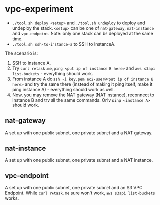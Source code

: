 # vpc-experiment

* `./tool.sh deploy <setup>` and `./tool.sh undeploy` to deploy and undeploy the stack. `<setup>` can be one of `nat-gateway`, `nat-instance` and `vpc-endpoint`. Note: only one stack can be deployed at the same time.
* `./tool.sh ssh-to-instance-a` to SSH to InstanceA.

The scenario is:

1. SSH to instance A.
2. Try `curl retask.me`, `ping <put ip of instance B here>` and `aws s3api list-buckets` - everything should work.
3. From instance A do `ssh -i key.pem ec2-user@<put ip of instance B here>` and try the same there (instead of making it ping itself, make it ping instance A) - everything should work as well.
4. Now, you may remove the NAT gateway (NAT instance), reconnect to instance B and try all the same commands. Only `ping <instance A>` should work.

## nat-gateway

A set up with one public subnet, one private subnet and a NAT gateway.

## nat-instance

A set up with one public subnet, one private subnet and a NAT instance.

## vpc-endpoint

A set up with one public subnet, one private subnet and an S3 VPC Endpoint. While `curl retask.me` sure won't work, `aws s3api list-buckets` works.
